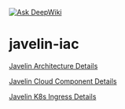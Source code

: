 [![Ask DeepWiki](https://deepwiki.com/badge.svg)](https://deepwiki.com/getjavelin/javelin-iac)

# javelin-iac

[Javelin Architecture Details](./docs/Architecture.md)

[Javelin Cloud Component Details](./docs/Components.md)

[Javelin K8s Ingress Details](./docs/Ingress-Setup.md)